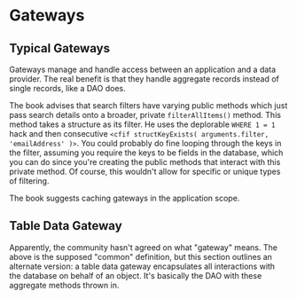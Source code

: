 # Gateways #

## Typical Gateways ##

Gateways manage and handle access between an application and a data provider. The real benefit is that they handle aggregate records instead of single records, like a DAO does.

The book advises that search filters have varying public methods which just pass search details onto a broader, private `filterAllItems()` method. This method takes a structure as its filter. He uses the deplorable `WHERE 1 = 1` hack and then consecutive `<cfif structKeyExists( arguments.filter, 'emailAddress' )>`. You could probably do fine looping through the keys in the filter, assuming you require the keys to be fields in the database, which you can do since you're creating the public methods that interact with this private method. Of course, this wouldn't allow for specific or unique types of filtering.

The book suggests caching gateways in the application scope.

## Table Data Gateway ##

Apparently, the community hasn't agreed on what "gateway" means. The above is the supposed "common" definition, but this section outlines an alternate version: a table data gateway encapsulates all interactions with the database on behalf of an object. It's basically the DAO with these aggregate methods thrown in.